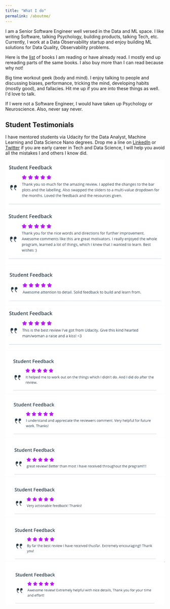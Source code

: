 ```yaml
---
title: "What I do"
permalink: /aboutme/
---
```

I am a Senior Software Engineer well versed in the Data and ML space. I like writing Software, talking Psychology, building products, talking Tech, etc.
Currently, I work at a Data Observability startup and enjoy building ML solutions for Data Quality, Observability problems.

Here is the [list](/books/) of books I am reading or have already read. I mostly end up rereading parts of the same books. I also buy more than I can read because why not!

Big time workout geek (body and mind). I enjoy talking to people and discussing biases, performance, tricking the mind, developing habits (mostly good), and fallacies. Hit me up if you are into these things as well. I'd love to talk.

If I were not a Software Engineer, I would have taken up Psychology or Neuroscience. Also, never say never.

## Student Testimonials
I have mentored students via Udacity for the Data Analyst, Machine Learning and Data Science Nano degrees. Drop me a line on [LinkedIn](https://linkedin.com/in/vikramriyer) or [Twitter](https://twitter.com/vikramriyer) if you are early career in Tech and Data Science, I will help you avoid all the mistakes I and others I know did.

![](/assets/images/student_reviews_udacity/1.png)
![](/assets/images/student_reviews_udacity/2.png)
![](/assets/images/student_reviews_udacity/3.png)
![](/assets/images/student_reviews_udacity/4.png)
![](/assets/images/student_reviews_udacity/5.png)
![](/assets/images/student_reviews_udacity/6.png)
![](/assets/images/student_reviews_udacity/7.png)
![](/assets/images/student_reviews_udacity/8.png)
![](/assets/images/student_reviews_udacity/10.png)
![](/assets/images/student_reviews_udacity/11.png)
